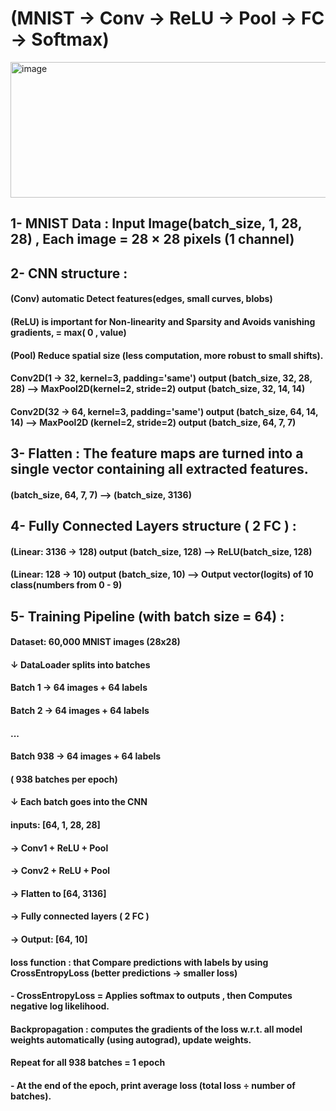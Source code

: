 # (MNIST -> Conv -> ReLU -> Pool -> FC -> Softmax) 

<img width="1048" height="217" alt="image" src="https://github.com/user-attachments/assets/ab5f3270-96ab-438e-bdfa-0eb9573c6016" />

## 1- MNIST Data : Input Image(batch_size, 1, 28, 28) , Each image = 28 × 28 pixels (1 channel)

## 2- CNN structure :
#### (Conv) automatic Detect features(edges, small curves, blobs)
#### (ReLU) is important for Non-linearity and Sparsity and Avoids vanishing gradients, = max( 0 , value)
#### (Pool) Reduce spatial size (less computation, more robust to small shifts).
#### Conv2D(1 → 32, kernel=3, padding='same') output (batch_size, 32, 28, 28) --> MaxPool2D(kernel=2, stride=2) output (batch_size, 32, 14, 14)
#### Conv2D(32 → 64, kernel=3, padding='same') output (batch_size, 64, 14, 14) --> MaxPool2D (kernel=2, stride=2) output (batch_size, 64, 7, 7)

## 3- Flatten : The feature maps are turned into a single vector containing all extracted features.
#### (batch_size, 64, 7, 7) --> (batch_size, 3136)

## 4- Fully Connected Layers structure ( 2 FC ) : 
#### (Linear: 3136 → 128) output (batch_size, 128) --> ReLU(batch_size, 128)
#### (Linear: 128 → 10) output (batch_size, 10) --> Output vector(logits) of 10 class(numbers from 0 - 9)

## 5- Training Pipeline (with batch size = 64) :
#### Dataset: 60,000 MNIST images (28x28)

#### ↓ DataLoader splits into batches
####   Batch 1 → 64 images + 64 labels
####   Batch 2 → 64 images + 64 labels
####   ...
####   Batch 938 → 64 images + 64 labels
####   ( 938 batches per epoch)

#### ↓ Each batch goes into the CNN
####   inputs: [64, 1, 28, 28]
####   → Conv1 + ReLU + Pool
####   → Conv2 + ReLU + Pool
####   → Flatten to [64, 3136]
####   → Fully connected layers ( 2 FC )
####   → Output: [64, 10]

####   loss function : that Compare predictions with labels by using CrossEntropyLoss (better predictions → smaller loss)
####   - CrossEntropyLoss = Applies softmax to outputs , then Computes negative log likelihood.

####   Backpropagation : computes the gradients of the loss w.r.t. all model weights automatically (using autograd), update weights.

####   Repeat for all 938 batches = 1 epoch
####   - At the end of the epoch, print average loss (total loss ÷ number of batches).
  







